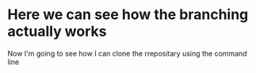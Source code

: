 # Here we can see how the branching actually works
Now I'm going to see how I can clone the rrepositary using the command line
